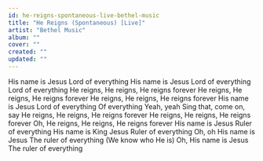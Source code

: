 ```yaml
---
id: he-reigns-spontaneous-live-bethel-music
title: "He Reigns (Spontaneous) [Live]"
artist: "Bethel Music"
album: ""
cover: ""
created: ""
updated: ""
---
```


His name is Jesus
Lord of everything
His name is Jesus
Lord of everything
Lord of everything
He reigns, He reigns, He reigns forever
He reigns, He reigns, He reigns forever
He reigns, He reigns, He reigns forever
His name is Jesus
Lord of everything
Of everything
Yeah, yeah
Sing that, come on, say
He reigns, He reigns, He reigns forever
He reigns, He reigns, He reigns forever
Oh, He reigns, He reigns, He reigns forever
His name is Jesus
Ruler of everything
His name is King Jesus
Ruler of everything
Oh, oh His name is Jesus
The ruler of everything (We know who He is)
Oh, His name is Jesus
The ruler of everything